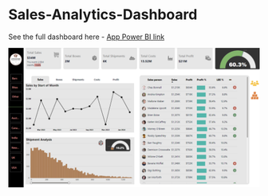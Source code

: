 # Sales-Analytics-Dashboard





See the full dashboard here - [App Power BI link](https://app.powerbi.com/view?r=eyJrIjoiNmY1OTcyMTgtZGNkZi00NzMzLWFhZTEtYTdlMzBmNGE0N2ZjIiwidCI6IjI4MWYwYTc5LWEwYzItNDAxYy04YTRmLTRmNjU1MGVhZjE1ZSJ9)

![Sales Dashboard](Sales-dashboard-Screenshot.png)
